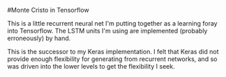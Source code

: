 #Monte Cristo in Tensorflow

This is a little recurrent neural net I'm putting together as a learning foray
into Tensorflow. The LSTM units I'm using are implemented (probably erroneously)
by hand.

This is the successor to my Keras implementation. I felt that Keras did not
provide enough flexibility for generating from recurrent networks, and so was
driven into the lower levels to get the flexibility I seek.
